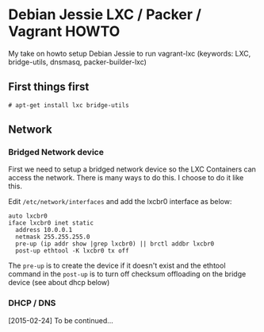 Debian Jessie LXC / Packer / Vagrant HOWTO
======================================

My take on howto setup Debian Jessie to run vagrant-lxc (keywords: LXC, bridge-utils, dnsmasq, packer-builder-lxc)

## First things first
```
# apt-get install lxc bridge-utils
```

## Network

### Bridged Network device

First we need to setup a bridged network device so the LXC Containers can access the network. There is many ways to do this. I choose to do it like this.


Edit `/etc/network/interfaces` and add the lxcbr0 interface as below:

```
auto lxcbr0
iface lxcbr0 inet static
  address 10.0.0.1
  netmask 255.255.255.0
  pre-up (ip addr show |grep lxcbr0) || brctl addbr lxcbr0
  post-up ethtool -K lxcbr0 tx off

```
The `pre-up` is to create the device if it doesn't exist and the ethtool command in the `post-up` is to turn off checksum offloading on the bridge device (see about dhcp below)

### DHCP / DNS

[2015-02-24] To be continued...
